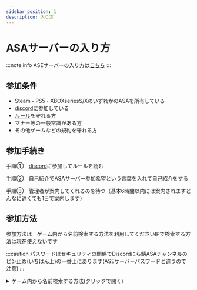 ```yaml
---
sidebar_position: 1
description: 入り方
---
```


# ASAサーバーの入り方
:::note info 
ASEサーバーの入り方は[こちら](/docs/ase/join.md)
:::

## 参加条件　
- Steam・PS5・XBOXseriesS/XのいずれかのASAを所有している
- [discord](https://discord.gg/mW3jzjunhf)に参加している
- [ルール](/docs/rule)を守れる方
- マナー等の一般常識がある方
- その他ゲームなどの規約を守れる方
## 参加手続き

手順①　[discord](https://discord.gg/mW3jzjunhf)に参加してルールを読む

手順②　自己紹介でASAサーバー参加希望という言葉を入れて自己紹介をする

手順③　管理者が案内してくれるのを待つ（基本6時間以内には案内されますどんなに遅くても1日で案内します）

## 参加方法

参加方法は　ゲーム内から名前検索する方法を利用してくださいIPで検索する方法は現在使えないです

:::caution 
パスワードはセキュリティの関係でDiscordにら鯖ASAチャンネルのピン止め(いちばん上)の一番上にあります(ASEサーバーパスワードと違うので注意)
:::


<details>
  <summary>ゲーム内から名前検索する方法(クリックで開く)</summary>

  まず、ARKを起動して「join game」を押します。 
次に検索設定のチェックなどを下の画像又は表の通りにします。
　<img src="/img/join/joinASA.png" />

   設定項目                    | 値
-------------------------- | --------
ネームフィルター                        | nirasaba
マップ                                 | 全マップ
ゲームモード                            | 全モード
ソート順                                | 名前
auto favorite | チェックをつける
show password Protected Servers         | チェックをつける
show player Servers         | チェックをつける
セッション                     | unofficial
 

    ※パスワードはセキュリティの関係でDiscordのサーバーに関しての一番上にあります

</details>
